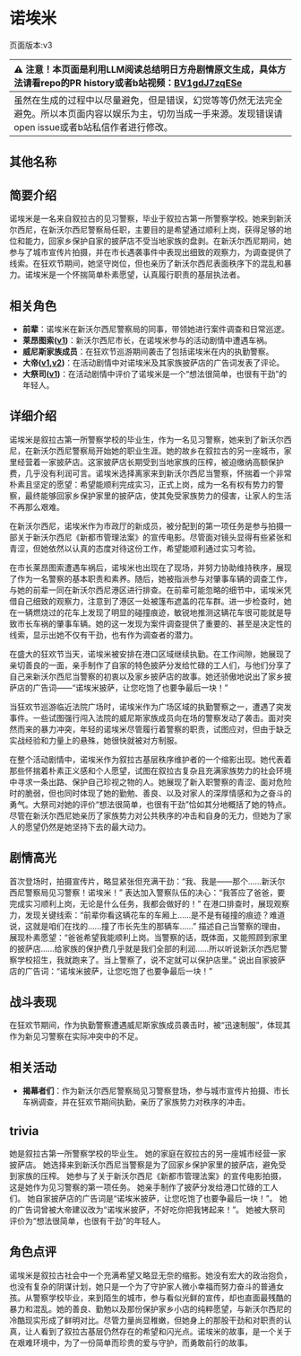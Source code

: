 # 诺埃米
页面版本:v3
 

| :warning: 注意！本页面是利用LLM阅读总结明日方舟剧情原文生成，具体方法请看repo的PR history或者b站视频：[BV1gdJ7zqESe](https://www.bilibili.com/video/BV1gdJ7zqESe/)         |
|:----------------------------|
| 虽然在生成的过程中以尽量避免，但是错误，幻觉等等仍然无法完全避免。所以本页面内容以娱乐为主，切勿当成一手来源。发现错误请open issue或者b站私信作者进行修改。|



## 其他名称

## 简要介绍
诺埃米是一名来自叙拉古的见习警察，毕业于叙拉古第一所警察学校。她来到新沃尔西尼，在新沃尔西尼警察局任职，主要目的是希望通过顺利上岗，获得足够的地位和能力，回家乡保护自家的披萨店不受当地家族的盘剥。在新沃尔西尼期间，她参与了城市宣传片拍摄，并在市长遇袭事件中表现出细致的观察力，为调查提供了线索。在狂欢节期间，她坚守岗位，但也亲历了新沃尔西尼表面秩序下的混乱和暴力。诺埃米是一个怀揣简单朴素愿望，认真履行职责的基层执法者。
## 相关角色
-   **前辈**：诺埃米在新沃尔西尼警察局的同事，带领她进行案件调查和日常巡逻。
-   **莱昂图索([v1](../chars/extended_char_lai_ang_tu_suo.md))**：新沃尔西尼市长，在诺埃米参与的活动剧情中遭遇车祸。
-   **威尼斯家族成员**：在狂欢节巡游期间袭击了包括诺埃米在内的执勤警察。
-   **大帝([v1](../chars/extended_char_da_di.md),[v2](extended_char_da_di.md))**：在活动剧情中对诺埃米及其家族披萨店的广告词发表了评论。
-   **大祭司([v1](../chars/extended_char_da_ji_si.md))**：在活动剧情中评价了诺埃米是一个“想法很简单，也很有干劲”的年轻人。
## 详细介绍
诺埃米是叙拉古第一所警察学校的毕业生，作为一名见习警察，她来到了新沃尔西尼，在新沃尔西尼警察局开始她的职业生涯。她的故乡在叙拉古的另一座城市，家里经营着一家披萨店。这家披萨店长期受到当地家族的压榨，被迫缴纳高额保护费，几乎没有利润可言。诺埃米选择离家来到新沃尔西尼当警察，怀揣着一个非常朴素且坚定的愿望：希望能顺利完成实习，正式上岗，成为一名有权有势力的警察，最终能够回家乡保护家里的披萨店，使其免受家族势力的侵害，让家人的生活不再那么艰难。

在新沃尔西尼，诺埃米作为市政厅的新成员，被分配到的第一项任务是参与拍摄一部关于新沃尔西尼《新都市管理法案》的宣传电影。尽管面对镜头显得有些紧张和青涩，但她依然以认真的态度对待这份工作，希望能顺利通过实习考验。

在市长莱昂图索遭遇车祸后，诺埃米也出现在了现场，并努力协助维持秩序，展现了作为一名警察的基本职责和素养。随后，她被指派参与对肇事车辆的调查工作，与她的前辈一同在新沃尔西尼港区进行排查。在前辈可能忽略的细节中，诺埃米凭借自己细致的观察力，注意到了港区一处被篷布遮盖的花车群。进一步检查时，她在一辆燃烧过的花车上发现了明显的碰撞痕迹，敏锐地推测这辆花车很可能就是导致市长车祸的肇事车辆。她的这一发现为案件调查提供了重要的、甚至是决定性的线索，显示出她不仅有干劲，也有作为调查者的潜力。

在盛大的狂欢节当天，诺埃米被安排在港口区域继续执勤。在工作间隙，她展现了亲切善良的一面，亲手制作了自家的特色披萨分发给忙碌的工人们，与他们分享了自己来新沃尔西尼当警察的初衷以及家乡披萨店的故事。她还骄傲地说出了家乡披萨店的广告词——“诺埃米披萨，让您吃饱了也要争最后一块！”

当狂欢节巡游临近法院广场时，诺埃米作为广场区域的执勤警察之一，遭遇了突发事件。一些试图强行闯入法院的威尼斯家族成员向在场的警察发动了袭击。面对突然而来的暴力冲突，年轻的诺埃米尽管履行着警察的职责，试图应对，但由于缺乏实战经验和力量上的悬殊，她很快就被对方制服。

在整个活动剧情中，诺埃米作为叙拉古基层秩序维护者的一个缩影出现。她代表着那些怀揣着朴素正义感和个人愿望，试图在叙拉古复杂且充满家族势力的社会环境中寻求一条出路、保护自己珍视之物的人。她展现了新入职警察的青涩、面对危险时的脆弱，但也同时体现了她的勤勉、善良、以及对家人的深厚情感和为之奋斗的勇气。大祭司对她的评价“想法很简单，也很有干劲”恰如其分地概括了她的特点。尽管在新沃尔西尼她亲历了家族势力对公共秩序的冲击和自身的无力，但她为了家人的愿望仍然是她坚持下去的最大动力。
## 剧情高光
首次登场时，拍摄宣传片，略显紧张但充满干劲：“我、我是——那个......新沃尔西尼警察局见习警察！诺埃米！”
表达加入警察队伍的决心：“我答应了爸爸，要完成实习顺利上岗，无论是什么任务，我都会做好的！”
在港口排查时，展现观察力，发现关键线索：“前辈你看这辆花车的车厢上......是不是有碰撞的痕迹？难道说，这就是咱们在找的......撞了市长先生的那辆车......”
描述自己当警察的理由，展现朴素愿望：“爸爸希望我能顺利上岗。当警察的话，既体面，又能照顾到家里的披萨店......给家族的保护费几乎就是我们全部的利润......所以听说新沃尔西尼警察学校招生，我就跑来了。当上警察了，说不定就可以保护店里。”
说出自家披萨店的广告词：“诺埃米披萨，让您吃饱了也要争最后一块！”
## 战斗表现
在狂欢节期间，作为执勤警察遭遇威尼斯家族成员袭击时，被“迅速制服”，体现其作为新见习警察在实际冲突中的不足。
## 相关活动
-   **揭幕者们**：作为新沃尔西尼警察局见习警察登场，参与城市宣传片拍摄、市长车祸调查，并在狂欢节期间执勤，亲历了家族势力对秩序的冲击。
## trivia
她是叙拉古第一所警察学校的毕业生。
她的家庭在叙拉古的另一座城市经营一家披萨店。
她选择来到新沃尔西尼当警察是为了回家乡保护家里的披萨店，避免受到家族的压榨。
她参与了关于新沃尔西尼《新都市管理法案》的宣传电影拍摄，这是她作为见习警察的第一项任务。
她亲手制作了披萨分发给港口忙碌的工人们。
她自家披萨店的广告词是“诺埃米披萨，让您吃饱了也要争最后一块！”。
她的广告词曾被大帝建议改为“诺埃米披萨，不好吃你把我铐起来！”。
她被大祭司评价为“想法很简单，也很有干劲”的年轻人。
## 角色点评
诺埃米是叙拉古社会中一个充满希望又略显无奈的缩影。她没有宏大的政治抱负，也没有复杂的阴谋计划，她只是一个为了守护家人微小幸福而努力奋斗的普通女孩。从警察学校毕业，来到陌生的城市，参与看似光鲜的宣传，却也直面最残酷的暴力和混乱。她的善良、勤勉以及那份保护家乡小店的纯粹愿望，与新沃尔西尼的冷酷现实形成了鲜明对比。尽管力量尚显稚嫩，但她身上的那股干劲和对职责的认真，让人看到了叙拉古基层仍然存在的希望和闪光点。诺埃米的故事，是一个关于在艰难环境中，为了一份简单而珍贵的爱与守护，而勇敢前行的故事。
